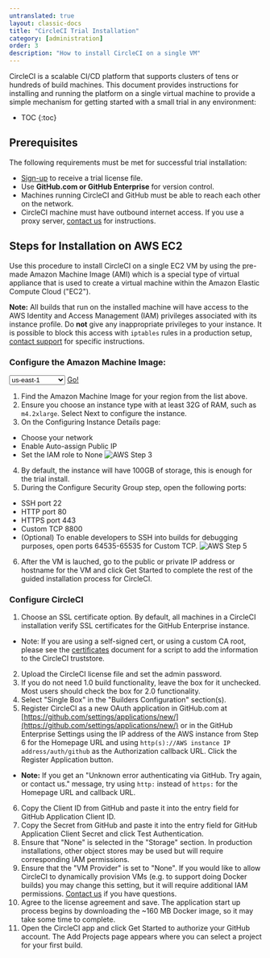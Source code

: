 ```yaml
---
untranslated: true
layout: classic-docs
title: "CircleCI Trial Installation"
category: [administration]
order: 3
description: "How to install CircleCI on a single VM"
---
```


CircleCI is a scalable CI/CD platform that supports clusters
of tens or hundreds of build machines. This document provides instructions for installing and running the platform on a single virtual machine to provide a simple mechanism for getting started with a small trial in any environment:

* TOC
{:toc}

## Prerequisites

The following requirements must be met for successful trial installation:

- [Sign-up](https://circleci.com/enterprise-trial-install/) to receive a trial license file.
- Use **GitHub.com or GitHub Enterprise** for version control.
- Machines running CircleCI and GitHub must be able to reach each other on the network.
- CircleCI machine must have outbound internet access. If you use a proxy server, [contact us](https://support.circleci.com/hc/en-us/requests/new) for instructions.

## Steps for Installation on AWS EC2 

Use this procedure to install CircleCI on a single EC2 VM by using the pre-made Amazon Machine Image (AMI) which is a special type of virtual appliance that is used to create a virtual machine within the Amazon Elastic Compute Cloud ("EC2").

**Note:** All builds that run on the installed machine will have access
to the AWS Identity and Access Management (IAM) privileges associated with its instance profile. Do **not**
give any inappropriate privileges to your instance. It is possible to block
this access with `iptables` rules in a production setup, [contact support](https://support.circleci.com/hc/en-us) for specific instructions.

### Configure the Amazon Machine Image:

<script>
  var amiIds = {
  "ap-northeast-1": "ami-32e6d455",
  "ap-northeast-2": "ami-2cef3242",
  "ap-southeast-1": "ami-7f22a71c",
  "ap-southeast-2": "ami-21111b42",
  "eu-central-1": "ami-7a2ef015",
  "eu-west-1": "ami-ac1a14ca",
  "sa-east-1": "ami-70026d1c",
  "us-east-1": "ami-cb6f1add",
  "us-east-2": "ami-57c7e032",
  "us-west-1": "ami-4fc8ee2f",
  "us-west-2": "ami-c24a2fa2"
  };

  var amiUpdateSelect = function() {
    var s = document.getElementById("ami-select");
    var region = s.options[s.selectedIndex].value;
    document.getElementById("ami-go").href = "https://console.aws.amazon.com/ec2/v2/home?region=" + region + "#LaunchInstanceWizard:ami=" + amiIds[region];
  };
  </script>

  <select id="ami-select" onchange="amiUpdateSelect()">
  <option value="ap-northeast-1">ap-northeast-1</option>
  <option value="ap-northeast-2">ap-northeast-2</option>
  <option value="ap-southeast-1">ap-southeast-1</option>
  <option value="ap-southeast-2">ap-southeast-2</option>
  <option value="eu-central-1">eu-central-1</option>
  <option value="eu-west-1">eu-west-1</option>
  <option value="sa-east-1">sa-east-1</option>
  <option value="us-east-1" selected="selected">us-east-1</option>
  <option value="us-east-2">us-east-2</option>
  <option value="us-west-1">us-west-1</option>
  <option value="us-west-2">us-west-2</option>
  </select>
  <a id="ami-go" href="" class="btn btn-success" data-analytics-action="{{ site.analytics.events.go_button_clicked }}" target="_blank">Go!</a>
<script>amiUpdateSelect();</script>


1. Find the Amazon Machine Image for your region from the list above. 
2. Ensure you choose an instance type with at least 32G of RAM, such as `m4.2xlarge`. Select Next to configure the instance.
3. On the Configuring Instance Details page: 
- Choose your network
- Enable Auto-assign Public IP
- Set the IAM role to None
![AWS Step 3]({{site.baseurl}}/assets/img/docs/single-box-step3.png)
4. By default, the instance will have 100GB of storage, this is enough for the trial install.
5. During the Configure Security Group step, open the following ports:
- SSH port 22
- HTTP port 80
- HTTPS port 443
- Custom TCP 8800
- (Optional) To enable developers to SSH into builds for debugging purposes, open ports 64535-65535 for Custom TCP.
![AWS Step 5]({{site.baseurl}}/assets/img/docs/single-box-step5.png)
6. After the VM is lauched, go to the public or private IP address or hostname for the VM and click Get Started to complete the rest of the guided installation process for CircleCI.

### Configure CircleCI
1. Choose an SSL certificate option. By default, all machines in a CircleCI installation verify SSL certificates for the GitHub Enterprise instance. 
- Note: If you are using a self-signed cert, or using a custom CA root, please see the [certificates]({{site.baseurl}}/2.0/certificates/) document for a script to add the information to the CircleCI truststore.
2. Upload the CircleCI license file and set the admin password.
3. If you do not need 1.0 build functionality, leave the box for it unchecked. Most users should check the box for 2.0 functionality.
4. Select "Single Box" in the "Builders Configuration" section(s).
5. Register CircleCI as a new OAuth application in GitHub.com at [https://github.com/settings/applications/new/](https://github.com/settings/applications/new/) or in the GitHub Enterprise Settings using the IP address of the AWS instance from Step 6 for the Homepage URL and using `http(s)://AWS instance IP address/auth/github` as the Authorization callback URL. Click the Register Application button.
- **Note:** If you get an "Unknown error authenticating via GitHub. Try again, or contact us." message, try using `http:` instead of `https:` for the Homepage URL and callback URL.
6. Copy the Client ID from GitHub and paste it into the entry field for GitHub Application Client ID.
7. Copy the Secret from GitHub and paste it into the entry field for GitHub Application Client Secret and click Test Authentication.
8. Ensure that "None" is selected in the "Storage" section. In production installations, other object stores may be used but will require corresponding IAM permissions.
9. Ensure that the "VM Provider" is set to "None". If you would like to allow CircleCI to dynamically provision VMs (e.g. to support doing Docker builds) you may change this setting, but it will require additional IAM permissions. [Contact us](https://support.circleci.com/hc/en-us) if you have questions.
10. Agree to the license agreement and save. The application start up process begins by downloading the ~160 MB Docker image, so it may take some time to complete. 
11. Open the CircleCI app and click Get Started to authorize your GitHub account. The Add Projects page appears where you can select a project for your first build. 


<!---
## Installation in a Data Center

1. Launch a VM with at least 8GB of RAM, 100GB of disk space on the root volume, and a version of Linux that supports Docker, for example Ubuntu Trusty 14.04. 

2. Open ports 22 and 8800 to administrators, open ports 80 and 443 to all users, and optionally open ports 64535-65535 to developers to SSH into builds.

3. Install Replicated, the tool used to package and distribute CircleCI, by running the  `curl https://get.replicated.com/docker | sudo bash` command. **Note:** Docker must not use the device mapper storage driver. Check this by running `sudo docker info | grep "Storage Driver"`.)

4. Visit port 8800 on the machine in a web browser to complete the guided installation process.

5. Complete the process by choosing an SSL certificate option, uploading the license, setting the admin password and hostnames,  enabling GitHub OAuth registration, and defining protocol settings. The application start up process begins by downloading the ~160 MB docker image, so it may take some time to complete. 

6. Open the CircleCI app and click Get Started to authorize your GitHub account. The Add Projects page appears where you can select a project for your first build. 
-->







